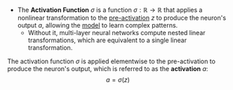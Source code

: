- The **Activation Function** $\sigma$ is a function $\sigma: \mathbb{R} \to \mathbb{R}$ that applies a nonlinear transformation to the [pre-activation](Logits.md) $z$ to produce the neuron's output $a$, allowing the [model](Model.md) to learn complex patterns.
   - Without it, multi-layer neural networks compute nested linear transformations, which are equivalent to a single linear transformation.

The activation function $\sigma$ is applied elementwise to the pre-activation to produce the neuron's output, which is referred to as the **activation** $a$:
$$
a = \sigma(z)
$$
